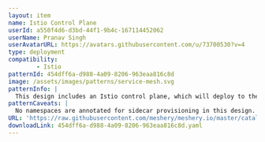 ```yaml
---
layout: item
name: Istio Control Plane
userId: a550f4d6-d3bd-44f1-9b4c-167114452062
userName: Pranav Singh
userAvatarURL: https://avatars.githubusercontent.com/u/73700530?v=4
type: deployment
compatibility: 
        - Istio
patternId: 454dff6a-d988-4a09-8206-963eaa816c8d
image: /assets/images/patterns/service-mesh.svg
patternInfo: |
  This design includes an Istio control plane, which will deploy to the istio-system namespace by default.
patternCaveats: |
  No namespaces are annotated for sidecar provisioning in this design.
URL: 'https://raw.githubusercontent.com/meshery/meshery.io/master/catalog/454dff6a-d988-4a09-8206-963eaa816c8d.yaml'
downloadLink: 454dff6a-d988-4a09-8206-963eaa816c8d.yaml
---
```

